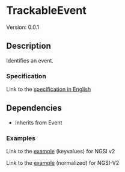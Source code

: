 # 	TrackableEvent
Version: 0.0.1

## Description

Identifies an event.


### Specification

Link to the [specification in English](https://egitlab.iti.es/dataports/data_processing/datamodel/-/tree/master/Tracking/TrackableEvent/schema.json")


## Dependencies

- Inherits from Event


### Examples

Link to the [example](https://egitlab.iti.es/dataports/data_processing/datamodel/-/tree/master/Tracking/TrackableEvent/examples/example.json) (keyvalues) for NGSI v2

Link to the [example](https://egitlab.iti.es/dataports/data_processing/datamodel/-/tree/master/Tracking/TrackableEvent/examples/example-normalized.json) (normalized) for NGSI-V2

